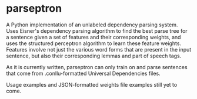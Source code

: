 # parseptron
A Python implementation of an unlabeled dependency parsing system. Uses
Eisner's dependency parsing algorithm to find the best parse tree for a
sentence given a set of features and their corresponding weights, and uses
the structured perceptron algorithm to learn these feature weights. Features
involve not just the various word forms that are present in the input sentence,
but also their corresponding lemmas and part of speech tags.

As it is currently written, parseptron can only train on and parse sentences
that come from .conllu-formatted Universal Dependencies files.

Usage examples and JSON-formatted weights file examples still yet to come.

